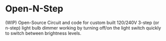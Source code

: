 # Open-N-Step
(WIP) Open-Source Circuit and code for custom built 120/240V 3-step (or n-step) light bulb dimmer working by turning off/on the light switch quickly to switch between brightness levels.
